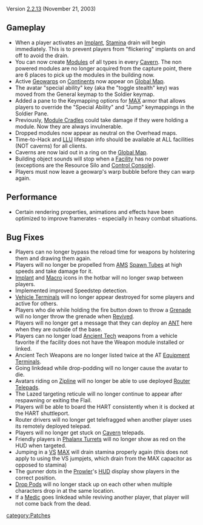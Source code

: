 Version [2.2.13](2.md.2.13) (November 21, 2003)

## Gameplay

- When a player activates an [Implant](../Implant.md),
  [Stamina](../Stamina.md) drain will begin immediately. This is
  to prevent players from "flickering" implants on and off to avoid
  the drain.
- You can now create [Modules](Module.md) of all types in
  every [Cavern](../Cavern.md). The non powered modules are no
  longer acquired from the capture point, there are 6 places to pick
  up the modules in the building now.
- Active [Geowarps](../Geowarp.md) on
  [Continents](../Continent.md) now appear on [Global
  Map](../Global_Map.md).
- The avatar "special ability" key (aka the "toggle stealth" key) was
  moved from the General keymap to the Soldier keymap.
- Added a pane to the Keymapping options for [MAX](../MAX.md)
  armor that allows players to override the "Special Ability" and
  "Jump" keymappings in the Soldier Pane.
- Previously, [Module Cradles](../Module_Cradle.md) could take
  damage if they were holding a module. Now they are always
  invulnerable.
- Dropped modules now appear as neutral on the Overhead maps.
- Time-to-Hack and [LLU](../LLU.md) lifespan info should be
  available at ALL facilities (NOT caverns) for all clients.
- Caverns are now laid out in a ring on the [Global
  Map](../Global_Map.md).
- Building object sounds will stop when a
  [Facility](../Facility.md) has no power (exceptions are the
  Resource Silo and [Control Console](../Control_Console.md)).
- Players must now leave a geowarp's warp bubble before they can warp
  again.

## Performance

- Certain rendering properties, animations and effects have been
  optimized to improve framerates - especially in heavy combat
  situations.

## Bug Fixes

- Players can no longer bypass the reload time for weapons by
  holstering them and drawing them again.
- Players will no longer be propelled from [AMS](../AMS.md)
  [Spawn Tubes](../Spawn_Tube.md) at high speeds and take damage
  for it.
- [Implant](../Implant.md) and [Macro](../Macro.md) icons in
  the hotbar will no longer swap between players.
- Implemented improved Speedstep detection.
- [Vehicle Terminals](../Vehicle_Terminal.md) will no longer
  appear destroyed for some players and active for others.
- Players who die while holding the fire button down to throw a
  [Grenade](../Grenade.md) will no longer throw the grenade when
  [Revived](../Revive.md).
- Players will no longer get a message that they can deploy an
  [ANT](../ANT.md) here when they are outside of the base.
- Players can no longer load [Ancient Tech](../Ancient_Tech.md)
  weapons from a vehicle favorite if the facility does not have the
  Weapon module installed or linked.
- Ancient Tech Weapons are no longer listed twice at the AT [Equipment
  Terminals](../Equipment_Terminal.md).
- Going linkdead while drop-podding will no longer cause the avatar to
  die.
- Avatars riding on [Zipline](../Zipline.md) will no longer be
  able to use deployed [Router](../Router.md)
  [Telepads](../Telepad.md).
- The Lazed targeting reticule will no longer continue to appear after
  respawning or exiting the Flail.
- Players will be able to board the HART consistently when it is
  docked at the HART shuttleport.
- Router drivers will no longer get telefragged when another player
  uses its remotely deployed telepad.
- Players will no longer get stuck on [Cavern](../Cavern.md)
  telepads.
- Friendly players in [Phalanx Turrets](Phalanx_Turret.md)
  will no longer show as red on the HUD when targeted.
- Jumping in a [VS](../VS.md) [MAX](../MAX.md) will drain
  stamina properly again (this does not apply to using the VS
  jumpjets, which drain from the MAX capacitor as opposed to stamina)
- The gunner dots in the [Prowler](../Prowler.md)'s
  [HUD](../HUD.md) display show players in the correct position.
- [Drop Pods](../Drop_Pod.md) will no longer stack up on each
  other when multiple characters drop in at the same location.
- If a [Medic](Medic.md) goes linkdead while reviving another
  player, that player will not come back from the dead.

[category:Patches](category:Patches.md)
